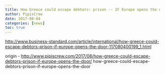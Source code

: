 ```yaml
---
title: How Greece could escape debtors- prison -- IF Europe opens the door
author: PipisCrew
date: 2017-08-04
categories: [news]
toc: true
---
```


http://www.business-standard.com/article/international/how-greece-could-escape-debtors-prison-if-europe-opens-the-door-117080400199_1.html

origin - http://www.pipiscrew.com/2017/08/how-greece-could-escape-debtors-prison-if-europe-opens-the-door/ how-greece-could-escape-debtors-prison-if-europe-opens-the-door